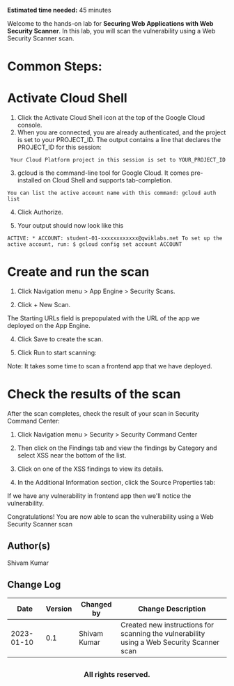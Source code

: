 **Estimated time needed:** 45 minutes

Welcome to the hands-on lab for **Securing Web Applications with Web Security Scanner**. In this lab, you will scan the vulnerability using a Web Security Scanner scan.


# Common Steps:

# Activate Cloud Shell

1. Click the Activate Cloud Shell icon at the top of the Google Cloud console.
2. When you are connected, you are already authenticated, and the project is set to your PROJECT_ID. The output contains a line that declares the PROJECT_ID for this session:

` 
Your Cloud Platform project in this session is set to YOUR_PROJECT_ID
`

3. gcloud is the command-line tool for Google Cloud. It comes pre-installed on Cloud Shell and supports tab-completion.

`
You can list the active account name with this command:
gcloud auth list
`

4. Click Authorize.

5. Your output should now look like this

`
ACTIVE: *
ACCOUNT: student-01-xxxxxxxxxxxx@qwiklabs.net
To set up the active account, run:
    $ gcloud config set account ACCOUNT
`
# Create and run the scan

1. Click Navigation menu > App Engine > Security Scans.

2. Click + New Scan.

The Starting URLs field is prepopulated with the URL of the app we deployed on the App Engine.

4. Click Save to create the scan.

5. Click Run to start scanning:

Note: It takes some time to scan a frontend app that we have deployed.

# Check the results of the scan

After the scan completes, check the result of your scan in Security Command Center:

1. Click Navigation menu > Security > Security Command Center

2. Then click on the Findings tab and view the findings by Category and select XSS near the bottom of the list.

3. Click on one of the XSS findings to view its details.

4. In the Additional Information section, click the Source Properties tab:

If we have any vulnerability in frontend app then we'll notice the vulnerability.

Congratulations! You are now able to scan the vulnerability using a Web Security Scanner scan

## Author(s)
Shivam Kumar


## Change Log
| Date | Version | Changed by | Change Description |
|------|--------|--------|---------|
| 2023-01-10 | 0.1 | Shivam Kumar | Created new instructions for scanning the vulnerability using a Web Security Scanner scan|


## <h3 align="center"> All rights reserved. <h3/>

